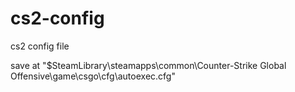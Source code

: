 # cs2-config
cs2 config file

save at "$SteamLibrary\steamapps\common\Counter-Strike Global Offensive\game\csgo\cfg\autoexec.cfg"
